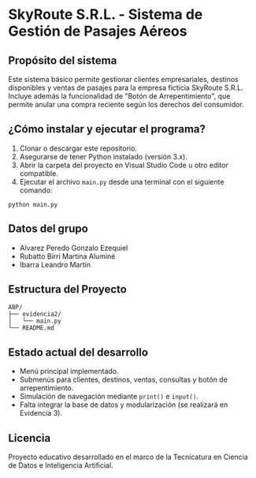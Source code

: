 
# SkyRoute S.R.L. - Sistema de Gestión de Pasajes Aéreos

## Propósito del sistema
Este sistema básico permite gestionar clientes empresariales, destinos disponibles y ventas de pasajes para la empresa ficticia SkyRoute S.R.L. Incluye además la funcionalidad de "Botón de Arrepentimiento", que permite anular una compra reciente según los derechos del consumidor.

## ¿Cómo instalar y ejecutar el programa?
1. Clonar o descargar este repositorio.
2. Asegurarse de tener Python instalado (versión 3.x).
3. Abrir la carpeta del proyecto en Visual Studio Code u otro editor compatible.
4. Ejecutar el archivo `main.py` desde una terminal con el siguiente comando:

```
python main.py
```

## Datos del grupo
- Alvarez Peredo Gonzalo Ezequiel
- Rubatto Birri Martina Aluminé
- Ibarra Leandro Martín

## Estructura del Proyecto
```
ABP/
├── evidencia2/
│   └── main.py
└── README.md
```

## Estado actual del desarrollo
- Menú principal implementado.
- Submenús para clientes, destinos, ventas, consultas y botón de arrepentimiento.
- Simulación de navegación mediante `print()` e `input()`.
- Falta integrar la base de datos y modularización (se realizará en Evidencia 3).

## Licencia
Proyecto educativo desarrollado en el marco de la Tecnicatura en Ciencia de Datos e Inteligencia Artificial.
